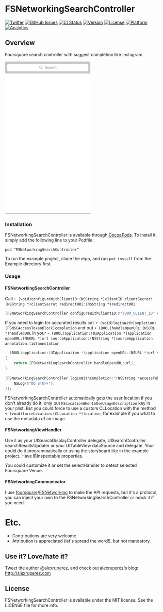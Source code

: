 # FSNetworkingSearchController

[![Twitter](http://img.shields.io/badge/contact-@alexruperez-blue.svg?style=flat)](http://twitter.com/alexruperez)
[![GitHub Issues](http://img.shields.io/github/issues/alexruperez/FSNetworkingSearchController.svg?style=flat)](http://github.com/alexruperez/FSNetworkingSearchController/issues)
[![CI Status](http://img.shields.io/travis/alexruperez/FSNetworkingSearchController.svg?style=flat)](https://travis-ci.org/alexruperez/FSNetworkingSearchController)
[![Version](https://img.shields.io/cocoapods/v/FSNetworkingSearchController.svg?style=flat)](http://cocoapods.org/pods/FSNetworkingSearchController)
[![License](https://img.shields.io/cocoapods/l/FSNetworkingSearchController.svg?style=flat)](http://cocoapods.org/pods/FSNetworkingSearchController)
[![Platform](https://img.shields.io/cocoapods/p/FSNetworkingSearchController.svg?style=flat)](http://cocoapods.org/pods/FSNetworkingSearchController)
[![Analytics](https://ga-beacon.appspot.com/UA-55329295-1/FSNetworkingSearchController/readme?pixel)](https://github.com/igrigorik/ga-beacon)


## Overview

Foursquare search controller with suggest completion like Instagram.

![FSNetworkingSearchController Screenshot](https://raw.githubusercontent.com/alexruperez/FSNetworkingSearchController/master/screenshot.gif)

### Installation

FSNetworkingSearchController is available through [CocoaPods](http://cocoapods.org). To install
it, simply add the following line to your Podfile:

    pod "FSNetworkingSearchController"

To run the example project, clone the repo, and run `pod install` from the Example directory first.

### Usage

#### FSNetworkingSearchController

Call `+ (void)configureWithClientID:(NSString *)clientID clientSecret:(NSString *)clientSecret redirectURI:(NSString *)redirectURI`

```objectivec
[FSNetworkingSearchController configureWithClientID:@"YOUR_CLIENT_ID" clientSecret:@"YOUR_CLIENT_SECRET" redirectURI:@"YOUR_REDIRECT_URI"];
```

If you need to login for accurated results call `+ (void)loginWithCompletion:(FSNSCAccessTokenBlock)completion` and put `+ (BOOL)handleOpenURL:(NSURL *)handledURL` in your `- (BOOL)application:(UIApplication *)application openURL:(NSURL *)url sourceApplication:(NSString *)sourceApplication annotation:(id)annotation`

```objectivec
- (BOOL)application:(UIApplication *)application openURL:(NSURL *)url sourceApplication:(NSString *)sourceApplication annotation:(id)annotation
{
    return [FSNetworkingSearchController handleOpenURL:url];
}

[FSNetworkingSearchController loginWithCompletion:^(NSString *accessToken, NSError *error) {
    NSLog(@"DO STUFF");
}];
```

FSNetworkingSearchController automatically gets the user location if you don't already do it, only put `NSLocationWhenInUseUsageDescription` key in your plist. But you could force to use a custom CLLocation with the method `+ (void)forceLocation:(CLLocation *)location`, for example if you what to use the metadata of an image.

#### FSNetworkingViewHandler

Use it as your UISearchDisplayController delegate, UISearchController searchResultsUpdater or your UITableView dataSource and delegate. Your could do it programmatically or using the storyboard like in the example project. Have IBInspectable properties.

You could customize it or set the selectHandler to detect selected Foursquare Venue.

#### FSNetworkingCommunicator

I use [foursquare](https://github.com/foursquare)/[FSNetworking](https://github.com/foursquare/FSNetworking) to make the API requests, but it's a protocol, you can inject your own to the FSNetworkingSearchController or mock it if you need.

# Etc.

* Contributions are very welcome.
* Attribution is appreciated (let's spread the word!), but not mandatory.

## Use it? Love/hate it?

Tweet the author [@alexruperez](http://twitter.com/alexruperez), and check out alexruperez's blog: http://alexruperez.com

## License

FSNetworkingSearchController is available under the MIT license. See the LICENSE file for more info.

